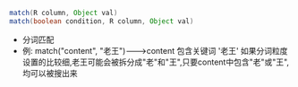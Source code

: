 ```java
match(R column, Object val)
match(boolean condition, R column, Object val)
```

- 分词匹配
- 例: match("content", "老王")--->content 包含关键词 '老王' 如果分词粒度设置的比较细,老王可能会被拆分成"老"和"王",只要content中包含"老"或"王",均可以被搜出来
